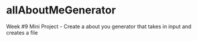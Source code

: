# allAboutMeGenerator
Week #9 Mini Project - Create a about you generator that takes in input and creates a file
